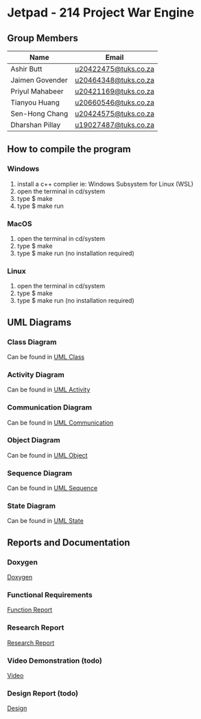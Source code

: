 # Jetpad - 214 Project War Engine

## Group Members

| Name | Email |
| ----------- | ----------- |
| Ashir Butt | u20422475@tuks.co.za |
| Jaimen Govender | u20464348@tuks.co.za |
| Priyul Mahabeer | u20421169@tuks.co.za |
| Tianyou Huang | u20660546@tuks.co.za |
| Sen-Hong Chang | u20424575@tuks.co.za |
| Dharshan Pillay | u19027487@tuks.co.za |


## How to compile the program
### Windows
1) install a c++ complier ie: Windows Subsystem for Linux (WSL)
2) open the terminal in cd/system
3) type $ make
4) type $ make run

### MacOS
1) open the terminal in cd/system
2) type $ make
3) type $ make run
(no installation required)

### Linux
1) open the terminal in cd/system
2) type $ make
3) type $ make run
(no installation required)

## UML Diagrams
### Class Diagram 
Can be found in [UML Class](https://drive.google.com/drive/folders/1iLaN0yRBw1PWcm_lwk2ROV7TUf-jtMRp?usp=share_link)<br />
### Activity Diagram
Can be found in [UML Activity](https://drive.google.com/drive/folders/1fo7Do6LNsNUDNIuL2ljOeRc_ZzYhXlip?usp=share_link)<br />
### Communication Diagram
Can be found in [UML Communication](https://drive.google.com/drive/folders/1pDfnsJz-hNj3_8AqUz7T7kVC3BVQn97P?usp=share_link)<br />
### Object Diagram
Can be found in [UML Object](https://drive.google.com/drive/folders/1bX7z66ht3r2gMlK_KVTg--VL2KNogJml?usp=share_link)<br />
### Sequence Diagram
Can be found in [UML Sequence](https://drive.google.com/drive/folders/1ueMsUafxSUlut7lbtrQpBnsU3GZ1bUXH?usp=share_link)<br />
### State Diagram
Can be found in [UML State](https://drive.google.com/drive/folders/1R5EW7jJy0a21uHerldPi8WJkBA_rn4E5?usp=share_link)<br />

## Reports and Documentation
### Doxygen
[Doxygen](https://drive.google.com/drive/folders/1NCU2J2Np6GrRXTTFzZMVWMx8WpxPi9mW?usp=share_link)

### Functional Requirements
[Function Report](https://drive.google.com/drive/folders/1Ayvsvgwcm-OSu_iBR5yNxoG4JlpqNMF0?usp=share_link)

### Research Report
[Research Report](https://drive.google.com/drive/folders/1G2B9yqTDjsBC7ZsMxVPaKy_-MF9n2yAf?usp=share_link)

### Video Demonstration (todo)
[Video](https://drive.google.com/drive/folders/1zwu0cwJ5NiCZY4GkjCm1dfxItaCthhxX?usp=share_link)

### Design Report (todo)
[Design](https://drive.google.com/drive/folders/1aT9U4q1az_QHCNmY5P7qxhaAOFrv1CAB?usp=share_link)
